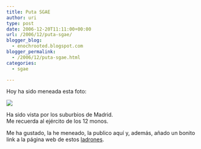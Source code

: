 ```yaml
---
title: Puta SGAE
author: uri
type: post
date: 2006-12-20T11:11:00+00:00
url: /2006/12/puta-sgae/
blogger_blog:
  - enochrooted.blogspot.com
blogger_permalink:
  - /2006/12/puta-sgae.html
categories:
  - sgae

---
```

Hoy ha sido meneada esta foto:

![][1] 

Ha sido vista por los suburbios de Madrid.  
Me recuerda al ejército de los 12 monos.

Me ha gustado, la he meneado, la publico aquí y, además, añado un bonito link a la página web de estos [ladrones][2].

 [1]: https://static.flickr.com/144/327071444_19a6c6667f.jpg
 [2]: https://www.sgae.es